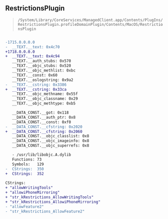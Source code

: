 ## RestrictionsPlugin

> `/System/Library/CoreServices/ManagedClient.app/Contents/PlugIns/RestrictionsPlugin.profileDomainPlugin/Contents/MacOS/RestrictionsPlugin`

```diff

-1715.0.0.0.0
-  __TEXT.__text: 0x4c70
+1718.0.0.0.0
+  __TEXT.__text: 0x4c94
   __TEXT.__auth_stubs: 0x570
   __TEXT.__objc_stubs: 0x520
   __TEXT.__objc_methlist: 0xbc
   __TEXT.__const: 0x60
   __TEXT.__oslogstring: 0x9a2
-  __TEXT.__cstring: 0x3386
+  __TEXT.__cstring: 0x33ca
   __TEXT.__objc_methname: 0x55f
   __TEXT.__objc_classname: 0x29
   __TEXT.__objc_methtype: 0xb5

   __DATA_CONST.__got: 0x118
   __DATA_CONST.__auth_ptr: 0x8
   __DATA_CONST.__const: 0xf0
-  __DATA_CONST.__cfstring: 0x2020
+  __DATA_CONST.__cfstring: 0x2060
   __DATA_CONST.__objc_classlist: 0x8
   __DATA_CONST.__objc_imageinfo: 0x8
   __DATA_CONST.__objc_superrefs: 0x8

   - /usr/lib/libobjc.A.dylib
   Functions: 73
   Symbols:   129
-  CStrings:  350
+  CStrings:  352
 
CStrings:
+ "allowWritingTools"
+ "allowiPhoneMirroring"
+ "str_kRestrictions_AllowWritingTools"
+ "str_kRestrictions_AllowiPhoneMirroring"
- "allowFeature2"
- "str_kRestrictions_AllowFeature2"

```
